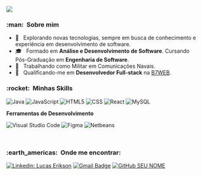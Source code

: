 
![](https://komarev.com/ghpvc/?username=EriksonLucas&color=006bed)

<h3> :man: &nbsp;Sobre mim </h3>

- 🤔 &nbsp; Explorando novas tecnologias, sempre em busca de conhecimento e experiência em desenvolvimento de software.
- 🎓 &nbsp; Formado em **Análise e Desenvolvimento de Software**. Cursando Pós-Graduação em **Engenharia de Software**.
- 💼 &nbsp; Trabalhando como Militar em Comunicações Navais.
- 🌱 &nbsp; Qualificando-me em **Desenvolvedor Full-stack** na <a href=https://b7web.com.br/> B7WEB</a>.

<h3> :rocket: &nbsp;Minhas Skills </h3>

  ![Java](https://img.shields.io/badge/-Java-333333?style=flat&logo=Java&logoColor=007396)
  ![JavaScript](https://img.shields.io/badge/-JavaScript-333333?style=flat&logo=javascript)
  ![HTML5](https://img.shields.io/badge/-HTML5-333333?style=flat&logo=HTML5)
  ![CSS](https://img.shields.io/badge/-CSS-333333?style=flat&logo=CSS3&logoColor=1572B6)
  ![React](https://img.shields.io/badge/-React-333333?style=flat&logo=react)
  ![MySQL](https://img.shields.io/badge/-MySQL-333333?style=flat&logo=mysql)




**Ferramentas de Desenvolvimento**

  ![Visual Studio Code](https://img.shields.io/badge/-Visual%20Studio%20Code-333333?style=flat&logo=visual-studio-code&logoColor=007ACC)
  ![Figma](https://img.shields.io/badge/-Figma-333333?style=flat&logo=figma&logoColor=007ACC)
  ![Netbeans](https://img.shields.io/badge/-Netbeans-333333?style=flat&logo=netbeans-ide&logoColor=2C2255)
  


<br/>


<h3> :earth_americas: &nbsp;Onde me encontrar: </h3> 

[![Linkedin: Lucas Erikson](https://img.shields.io/badge/-LucasErikson-blue?style=flat-square&logo=Linkedin&logoColor=white&link=https://www.linkedin.com/in/lucas-erikson-b90274205/)](https://www.linkedin.com/in/lucas-erikson-b90274205/)
[![Gmail Badge](https://img.shields.io/badge/-erikson.psy14@gmail.com-006bed?style=flat-square&logo=Gmail&logoColor=white&link=mailto:erikson.psy14@gmail.com)](mailto:SEU-EMAIL)
[![GitHub SEU NOME]( https://img.shields.io/github/followers/EriksonLucas?label=follow&style=social)](https://github.com/EriksonLucas)
